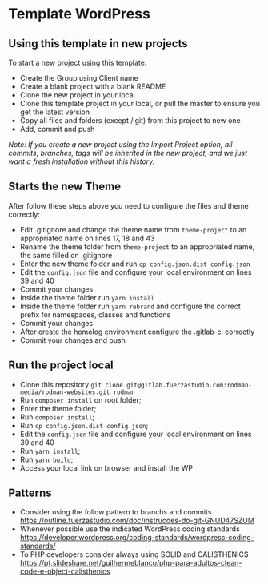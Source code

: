 # Template WordPress

## Using this template in new projects
To start a new project using this template:
- Create the Group using Client name
- Create a blank project with a blank README
- Clone the new project in your local
- Clone this template project in your local, or pull the master to ensure you get the latest version
- Copy all files and folders (except /.git) from this project to new one
- Add, commit and push

*Note: If you create a new project using the Import Project option, all commits, branches, tags will be inherited in the new project, and we just want a fresh installation without this history.*

## Starts the new Theme
After follow these steps above you need to configure the files and theme correctly:
- Edit .gitignore and change the theme name from `theme-project` to an appropriated name on lines 17, 18 and 43
- Rename the theme folder from `theme-project` to an appropriated name, the same filled on .gitignore
- Enter the new theme folder and run `cp config.json.dist config.json`
- Edit the `config.json` file and configure your local environment on lines 39 and 40
- Commit your changes
- Inside the theme folder run `yarn install`
- Inside the theme folder run `yarn rebrand` and configure the correct prefix for namespaces, classes and functions
- Commit your changes
- After create the homolog environment configure the .gitlab-ci correctly
- Commit your changes and push

## Run the project local
- Clone this repository `git clone git@gitlab.fuerzastudio.com:rodman-media/rodman-websites.git rodman`
- Run `composer install` on root folder;
- Enter the theme folder;
- Run `composer install`;
- Run `cp config.json.dist config.json`;
- Edit the `config.json` file and configure your local environment on lines 39 and 40
- Run `yarn install`;
- Run `yarn build`;
- Access your local link on browser and install the WP

## Patterns
- Consider using the follow pattern to branchs and commits https://outline.fuerzastudio.com/doc/instrucoes-do-git-GNUD47SZUM
- Whenever possible use the indicated WordPress coding standards https://developer.wordpress.org/coding-standards/wordpress-coding-standards/
- To PHP developers consider always using SOLID and CALISTHENICS https://pt.slideshare.net/guilhermeblanco/php-para-adultos-clean-code-e-object-calisthenics
